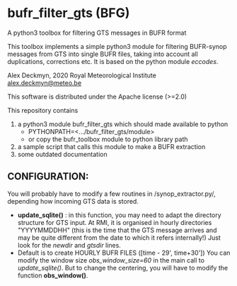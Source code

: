 # bufr_filter_gts (BFG)
A python3 toolbox for filtering GTS messages in BUFR format

This toolbox implements a simple python3 module for filtering BUFR-synop messages from GTS into single BUFR files, taking into account all duplications, corrections etc. It is based on the python module *eccodes*.

Alex Deckmyn, 2020
Royal Meteorological Institute
alex.deckmyn@meteo.be

This software is distributed under the Apache license (>=2.0)

This repository contains
1. a python3 module bufr_filter_gts which should made available to python
   - PYTHONPATH=<.../bufr_filter_gts/module>
   - or copy the bufr_toolbox module to python library path
2. a sample script that calls this module to make a BUFR extraction
3. some outdated documentation

CONFIGURATION:
--------------

You will probably have to modify a few routines in /synop_extractor.py/, depending how incoming GTS data is stored.
- **update_sqlite()** :
in this function, you may need to adapt the directory structure for GTS input. 
At RMI, it is organised in hourly directories "YYYYMMDDHH"
(this is the time that the GTS message arrives and may be quite different from the date to which it refers internally!)
Just look for the *newdir* and *gtsdir* lines.
- Default is to create HOURLY BUFR FILES ([time - 29', time+30'])
You can modify the window size *obs_window_size=60* in the main call to *update_sqlite()*. 
But to change the centering, you will have to modify the function **obs_window()**.

